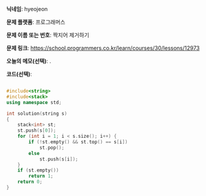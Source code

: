 **닉네임**: hyeojeon

**문제 플랫폼**: 프로그래머스

**문제 이름 또는 번호**: 짝지어 제거하기

**문제 링크**: https://school.programmers.co.kr/learn/courses/30/lessons/12973

**오늘의 메모(선택)**: .

**코드(선택)**:

```cpp

#include<string>
#include<stack>
using namespace std;

int solution(string s)
{
    stack<int> st;
    st.push(s[0]);
    for (int i = 1; i < s.size(); i++) {
        if (!st.empty() && st.top() == s[i])
            st.pop();
        else
            st.push(s[i]);
    }
    if (st.empty())
        return 1;
    return 0;
}

```
